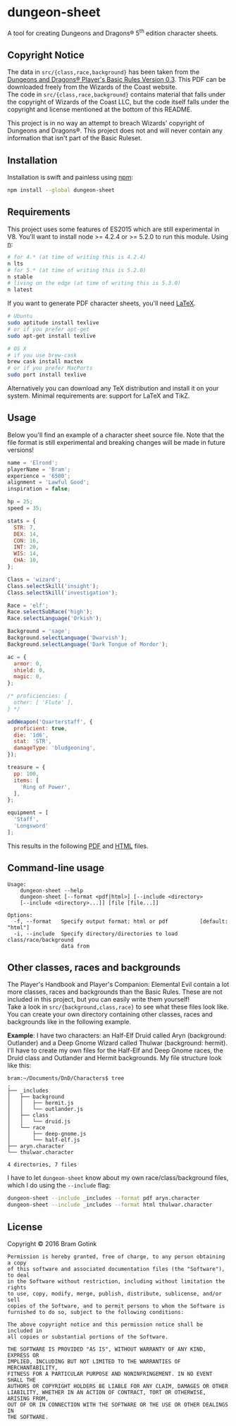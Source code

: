 # dungeon-sheet

A tool for creating Dungeons and Dragons&reg; 5<sup>th</sup> edition character sheets.

## Copyright Notice

The data in `src/{class,race,background}` has been taken from the [Dungeons and Dragons&reg; Player's Basic Rules Version 0.3][basic-rules]. This PDF can be downloaded freely from the Wizards of the Coast website.  
The code in `src/{class,race,background}` contains material that falls under the copyright of Wizards of the Coast LLC, but the code itself falls under the copyright and license mentioned at the bottom of this README.

This project is in no way an attempt to breach Wizards' copyright of Dungeons and Dragons&reg;. This project does not and will never contain any information that isn't part of the Basic Ruleset.

## Installation

Installation is swift and painless using [npm][npm]:

```bash
npm install --global dungeon-sheet
```

## Requirements

This project uses some features of ES2015 which are still experimental in V8. You'll want to install node >= 4.2.4 or >= 5.2.0 to run this module. Using [n][n]:

```bash
# for 4.* (at time of writing this is 4.2.4)
n lts
# for 5.* (at time of writing this is 5.2.0)
n stable
# living on the edge (at time of writing this is 5.3.0)
n latest
```

If you want to generate PDF character sheets, you'll need [LaTeX][latex].

```bash
# Ubuntu
sudo aptitude install texlive
# or if you prefer apt-get
sudo apt-get install texlive

# OS X
# if you use brew-cask
brew cask install mactex
# or if you prefer MacPorts
sudo port install texlive
```

Alternatively you can download any TeX distribution and install it on your system. Minimal requirements are: support for LaTeX and TikZ.

## Usage

Below you'll find an example of a character sheet source file. Note that the file format is still experimental and breaking changes will be made in future versions!

```js
name = 'Elrond';
playerName = 'Bram';
experience = '6500';
alignment = 'Lawful Good';
inspiration = false;

hp = 25;
speed = 35;

stats = {
  STR: 7,
  DEX: 14,
  CON: 16,
  INT: 20,
  WIS: 14,
  CHA: 10,
};

Class = 'wizard';
Class.selectSkill('insight');
Class.selectSkill('investigation');

Race = 'elf';
Race.selectSubRace('high');
Race.selectLanguage('Orkish');

Background = 'sage';
Background.selectLanguage('Dwarvish');
Background.selectLanguage('Dark Tongue of Mordor');

ac = {
  armor: 0,
  shield: 0,
  magic: 0,
};

/* proficiencies: {
  other: [ 'Flute' ],
} */

addWeapon('Quarterstaff', {
  proficient: true,
  die: '1d6',
  stat: 'STR',
  damageType: 'bludgeoning',
});

treasure = {
  pp: 100,
  items: [
    'Ring of Power',
  ],
};

equipment = [
  'Staff',
  'Longsword'
];
```

This results in the following [PDF][example-pdf] and [HTML][example-html] files.

## Command-line usage

```
Usage:
    dungeon-sheet --help
    dungeon-sheet [--format <pdf|html>] [--include <directory>
    [--include <directory>...]] [file [file...]]

Options:
  -f, --format   Specify output format: html or pdf          [default: "html"]
  -i, --include  Specify directory/directories to load class/race/background
                 data from

```

## Other classes, races and backgrounds

The Player's Handbook and Player's Companion: Elemental Evil contain a lot more classes, races and backgrounds than the Basic Rules. These are not included in this project, but you can easily write them yourself!  
Take a look in `src/{background,class,race}` to see what these files look like. You can create your own directory containing other classes, races and backgrounds like in the following example.

__Example__: I have two characters: an Half-Elf Druid called Aryn (background: Outlander) and a Deep Gnome Wizard called Thulwar (background: hermit). I'll have to create my own files for the Half-Elf and Deep Gnome races, the Druid class and Outlander and Hermit backgrounds. My file structure look like this:

```
bram:~/Documents/DnD/Characters$ tree
.
├── _includes
│   ├── background
│   │   ├── hermit.js
│   │   └── outlander.js
│   ├── class
│   │   └── druid.js
│   └── race
│       ├── deep-gnome.js
│       └── half-elf.js
├── aryn.character
└── thulwar.character

4 directories, 7 files
```

I have to let `dungeon-sheet` know about my own race/class/background files, which I do using the `--include` flag:

```bash
dungeon-sheet --include _includes --format pdf aryn.character
dungeon-sheet --include _includes --format html thulwar.character
```

## License

Copyright &copy; 2016 Bram Gotink

```
Permission is hereby granted, free of charge, to any person obtaining a copy
of this software and associated documentation files (the "Software"), to deal
in the Software without restriction, including without limitation the rights
to use, copy, modify, merge, publish, distribute, sublicense, and/or sell
copies of the Software, and to permit persons to whom the Software is
furnished to do so, subject to the following conditions:

The above copyright notice and this permission notice shall be included in
all copies or substantial portions of the Software.

THE SOFTWARE IS PROVIDED "AS IS", WITHOUT WARRANTY OF ANY KIND, EXPRESS OR
IMPLIED, INCLUDING BUT NOT LIMITED TO THE WARRANTIES OF MERCHANTABILITY,
FITNESS FOR A PARTICULAR PURPOSE AND NONINFRINGEMENT. IN NO EVENT SHALL THE
AUTHORS OR COPYRIGHT HOLDERS BE LIABLE FOR ANY CLAIM, DAMAGES OR OTHER
LIABILITY, WHETHER IN AN ACTION OF CONTRACT, TORT OR OTHERWISE, ARISING FROM,
OUT OF OR IN CONNECTION WITH THE SOFTWARE OR THE USE OR OTHER DEALINGS IN
THE SOFTWARE.
```

[npm]: https://www.npmjs.com/package/dungeon-sheet
[basic-rules]: https://dnd.wizards.com/articles/features/basicrules
[n]: https://www.npmjs.com/package/n
[latex]: https://en.wikipedia.org/wiki/LaTeX
[example-pdf]: https://github.com/bgotink/dungeon-sheet/blob/master/example/elrond.pdf
[example-html]: http://htmlpreview.github.io/?https://raw.githubusercontent.com/bgotink/dungeon-sheet/master/example/elrond.html
